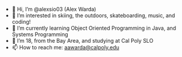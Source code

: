 - 👋 Hi, I’m @alexsio03 (Alex Warda)
- 👀 I’m interested in skiing, the outdoors, skateboarding, music, and coding!
- 🌱 I’m currently learning Object Oriented Programming in Java, and Systems Programming
- 💞️ I’m 18, from the Bay Area, and studying at Cal Poly SLO
- 📫 How to reach me: aawarda@calpoly.edu
